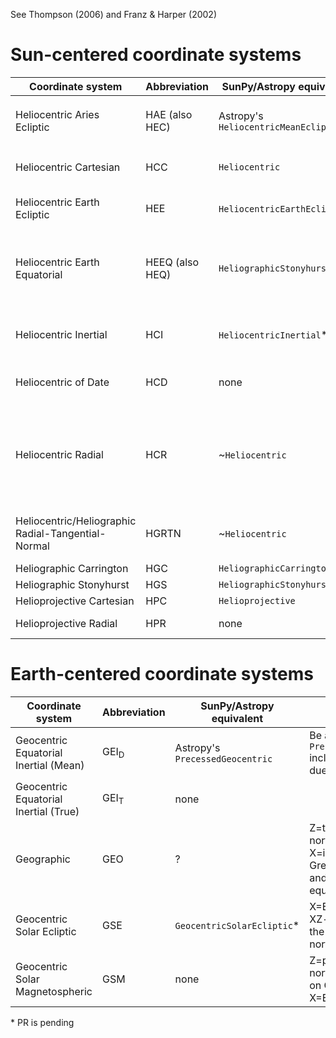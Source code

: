 See Thompson (2006) and Franz & Harper (2002)

# Sun-centered coordinate systems
| Coordinate system | Abbreviation | SunPy/Astropy equivalent | Notes |
| --- | --- | --- | --- |
| Heliocentric Aries Ecliptic | HAE (also HEC) | Astropy's `HeliocentricMeanEcliptic` | If using an Astropy version before v3.2, use the misleadingly named `HeliocentricTrueEcliptic` |
| Heliocentric Cartesian | HCC | `Heliocentric` | Z=Sun-observer line, YZ-plane contains solar rotation axis |
| Heliocentric Earth Ecliptic | HEE | `HeliocentricEarthEcliptic`* | X=Sun-Earth line, XZ-plane contains the mean ecliptic north pole |
| Heliocentric Earth Equatorial | HEEQ (also HEQ) | `HeliographicStonyhurst` | Specify the coordinate representation using `CartesianRepresentation`, and retrieve the representation via the attribute `.cartesian` |
| Heliocentric Inertial | HCI | `HeliocentricInertial`* | Z=solar rotational axis, X=solar ascending node on mean ecliptic (J2000.0) |
| Heliocentric of Date | HCD | none | Z=solar rotational axis, X=solar ascending node on mean ecliptic of date |
| Heliocentric Radial | HCR | ~`Heliocentric` | Use a cylindrical representation, *but* with a 90-degree offset in psi because `Heliocentric` in cylindrical measures counter-clockwise from the west limb rather than solar north |
| Heliocentric/Heliographic Radial-Tangential-Normal | HGRTN | ~`Heliocentric` | The axes are permuted, with HCC X, Y, Z equivalent respectively to HGRTN Y, Z, X|
| Heliographic Carrington | HGC | `HeliographicCarrington` | |
| Heliographic Stonyhurst | HGS | `HeliographicStonyhurst` | |
| Helioprojective Cartesian | HPC | `Helioprojective` | |
| Helioprojective Radial | HPR | none | Is to Heliocentric Radial what HPC is to HCC |

# Earth-centered coordinate systems
| Coordinate system | Abbreviation | SunPy/Astropy equivalent | Notes |
| --- | --- | --- | --- |
| Geocentric Equatorial Inertial (Mean) | GEI<sub>D</sub> | Astropy's `PrecessedGeocentric` | Be aware that `PrecessedGeocentric` includes aberration due to Earth motion |
| Geocentric Equatorial Inertial (True) | GEI<sub>T</sub> | none |
| Geographic | GEO | ? | Z=true geographic north pole, X=intersection of Greenwich meridian and geographic equator |
| Geocentric Solar Ecliptic | GSE | `GeocentricSolarEcliptic`* | X=Earth-Sun line, XZ-plane contains the mean ecliptic north pole |
| Geocentric Solar Magnetospheric | GSM | none | Z=projection of northern dipole axis on GSE YZ plane, X=Earth–Sun line |

\* PR is pending
